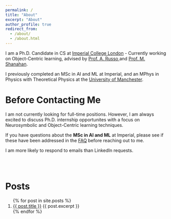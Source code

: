 ```yaml
---
permalink: /
title: "About"
excerpt: "About"
author_profile: true
redirect_from: 
  - /about/
  - /about.html
---
```

I am a Ph.D. Candidate in CS at [Imperial College London](https://www.imperial.ac.uk/computing) - Currently working on Object-Centric learning, advised by <a href="https://wp.doc.ic.ac.uk/arusso/">Prof. A. Russo </a> and <a href="https://www.doc.ic.ac.uk/~mpsha/"> Prof. M. Shanahan</a>. 

I previously completed an MSc in AI and ML at Imperial, and an MPhys in Physics with Theoretical Physics at the <a href="https://www.manchester.ac.uk/">University of Manchester</a>.

# Before Contacting Me
I am not currently looking for full-time positions. However, I am always excited to discuss Ph.D. internship opportunites with a focus on Neurosymbolic and Object-Centric learning techniques. 

If you have questions about the **MSc in AI and ML** at Imperial, please see if these have been addressed in the [FAQ](/posts/2021/01/imperial-msc-faq) before reaching out to me.

I am more likely to respond to emails than LinkedIn requests.

<br/><br/>

# Posts
<ol>
{% for post in site.posts %}
  <li>
    <a href="{{ post.url }}">{{ post.title }}</a>
    {{ post.excerpt }}
  </li>
{% endfor %}
</ol>